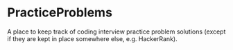 # PracticeProblems
A place to keep track of coding interview practice problem solutions (except if they are kept in place somewhere else, e.g. HackerRank).
